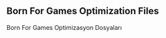 Born For Games Optimization Files
---------------------------------------
Born For Games Optimizasyon Dosyaları


